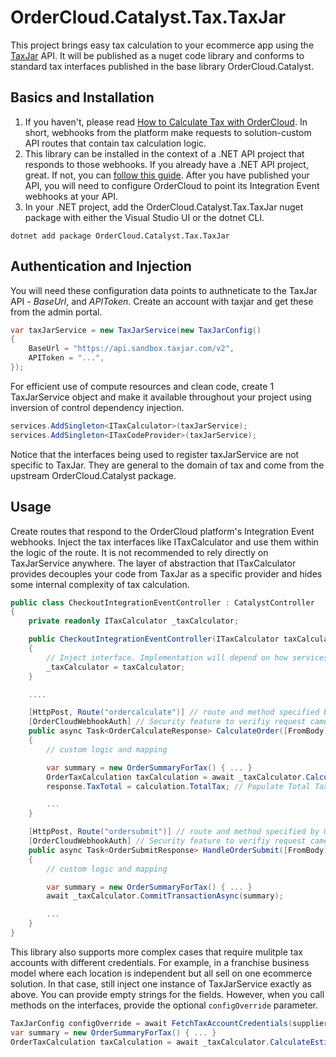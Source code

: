﻿# OrderCloud.Catalyst.Tax.TaxJar

This project brings easy tax calculation to your ecommerce app using the [TaxJar](https://www.taxjar.com/) API. It will be published as a nuget code library and conforms to standard tax interfaces published in the base library OrderCloud.Catalyst.

## Basics and Installation

1. If you haven't, please read [How to Calculate Tax with OrderCloud](https://ordercloud.io/knowledge-base/how-to-calculate-tax-with-ordercloud). In short, webhooks from the platform make requests to solution-custom API routes that contain tax calculation logic. 
2. This library can be installed in the context of a .NET API project that responds to those webhooks. If you already have a .NET API project, great. If not, you can [follow this guide](https://ordercloud.io/knowledge-base/start-dotnet-middleware-from-scratch). After you have published your API, you will need to configure OrderCloud to point its Integration Event webhooks at your API. 
3. In your .NET project, add the OrderCloud.Catalyst.Tax.TaxJar nuget package with either the Visual Studio UI or the dotnet CLI.

```dotnet add package OrderCloud.Catalyst.Tax.TaxJar```

## Authentication and Injection

You will need these configuration data points to authneticate to the TaxJar API - *BaseUrl*, and *APIToken*. Create an account with taxjar and get these from the admin portal.

```c#
var taxJarService = new TaxJarService(new TaxJarConfig()
{
	BaseUrl = "https://api.sandbox.taxjar.com/v2",
	APIToken = "...",
});
```

For efficient use of compute resources and clean code, create 1 TaxJarService object and make it available throughout your project using inversion of control dependency injection. 

```c#
services.AddSingleton<ITaxCalculator>(taxJarService);
services.AddSingleton<ITaxCodeProvider>(taxJarService);
```

Notice that the interfaces being used to register taxJarService are not specific to TaxJar. They are general to the domain of tax and come from the upstream OrderCloud.Catalyst package. 


## Usage 

Create routes that respond to the OrderCloud platform's Integration Event webhooks. Inject the tax interfaces like ITaxCalculator and use them within the logic of the route. It is not recommended to rely directly on TaxJarService anywhere. The layer of abstraction that ITaxCalculator provides decouples your code from TaxJar as a specific provider and hides some internal complexity of tax calculation.

```c#
public class CheckoutIntegrationEventController : CatalystController
{
	private readonly ITaxCalculator _taxCalculator;

	public CheckoutIntegrationEventController(ITaxCalculator taxCalculator)
	{
		// Inject interface. Implementation will depend on how services were registered, TaxJarService in this case.
		_taxCalculator = taxCalculator; 
	}

	....

	[HttpPost, Route("ordercalculate")] // route and method specified by OrderCloud platform
	[OrderCloudWebhookAuth] // Security feature to verifiy request came from Ordercloud.
	public async Task<OrderCalculateResponse> CalculateOrder([FromBody] OrderCalculatePayload<CheckoutConfig> payload)
	{
		// custom logic and mapping 

		var summary = new OrderSummaryForTax() { ... }
		OrderTaxCalculation taxCalculation = await _taxCalculator.CalculateEstimateAsync(summary);
		response.TaxTotal = calculation.TotalTax; // Populate Total Tax field on the Order

		...
	}

	[HttpPost, Route("ordersubmit")] // route and method specified by OrderCloud platform
	[OrderCloudWebhookAuth] // Security feature to verifiy request came from Ordercloud.
	public async Task<OrderSubmitResponse> HandleOrderSubmit([FromBody] OrderCalculatePayload<CheckoutConfig> payload)
	{
		// custom logic and mapping 

		var summary = new OrderSummaryForTax() { ... }
		await _taxCalculator.CommitTransactionAsync(summary);

		...
	}
}
```

This library also supports more complex cases that require mulitple tax accounts with different credentials. For example, in a franchise business model where each location is independent but all sell on one ecommerce solution. In that case, still inject one instance of TaxJarService exactly as above. You can provide empty strings for the fields. However, when you call methods on the interfaces, provide the optional `configOverride` parameter. 

```c#
TaxJarConfig configOverride = await FetchTaxAccountCredentials(supplierID);
var summary = new OrderSummaryForTax() { ... }
OrderTaxCalculation taxCalculation = await _taxCalculator.CalculateEstimateAsync(summary, configOverride);
```
